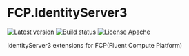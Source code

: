 # FCP.IdentityServer3
[![Latest version](https://img.shields.io/nuget/v/FCP.IdentityServer3.EntityFramework.svg)](https://www.nuget.org/packages/FCP.IdentityServer3.EntityFramework/)   [![Build status](https://ci.appveyor.com/api/projects/status/weqo1whl200ak2k6?svg=true)](https://ci.appveyor.com/project/wanlitao/fcp-identityserver3)   [![License Apache](https://img.shields.io/badge/license-Apache%202-blue.svg)](http://www.apache.org/licenses/LICENSE-2.0.html)

IdentityServer3 extensions for FCP(Fluent Compute Platform)
